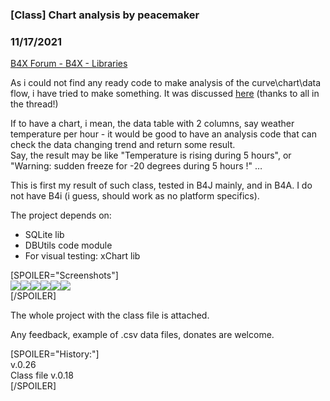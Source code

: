 ### [Class] Chart analysis by peacemaker
### 11/17/2021
[B4X Forum - B4X - Libraries](https://www.b4x.com/android/forum/threads/136043/)

As i could not find any ready code to make analysis of the curve\chart\data flow, i have tried to make something. It was discussed [here](https://www.b4x.com/android/forum/threads/chart-analysis.136011) (thanks to all in the thread!)  
  
If to have a chart, i mean, the data table with 2 columns, say weather temperature per hour - it would be good to have an analysis code that can check the data changing trend and return some result.  
Say, the result may be like "Temperature is rising during 5 hours", or "Warning: sudden freeze for -20 degrees during 5 hours !" …  
  
This is first my result of such class, tested in B4J mainly, and in B4A. I do not have B4i (i guess, should work as no platform specifics).  
  
  
The project depends on:  

- SQLite lib
- DBUtils code module
- For visual testing: xChart lib

[SPOILER="Screenshots"]  
![](https://www.b4x.com/android/forum/attachments/121826)![](https://www.b4x.com/android/forum/attachments/121827)![](https://www.b4x.com/android/forum/attachments/121828)![](https://www.b4x.com/android/forum/attachments/121829)![](https://www.b4x.com/android/forum/attachments/121830)![](https://www.b4x.com/android/forum/attachments/121831)  
[/SPOILER]  
  
The whole project with the class file is attached.  
  
Any feedback, example of .csv data files, donates are welcome.  
  
[SPOILER="History:"]  
v.0.26  
Class file v.0.18  
[/SPOILER]
